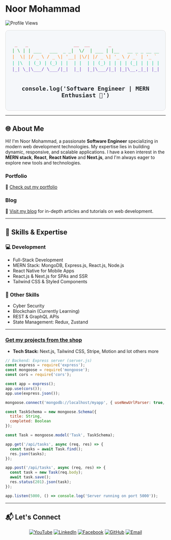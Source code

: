 # Noor Mohammad

![Profile Views](https://komarev.com/ghpvc/?username=noor-mohammad-2&label=Profile%20views&color=0e75b6&style=flat)

<div align="center" style="font-family: 'Courier New', Courier, monospace; color: #0e75b6; background: #f5f7fa; padding: 20px; border-radius: 10px; border: 1px solid #ddd;">
  <pre style="font-size: 14px; line-height: 1.4em; color: #0d6efd;">
<span style="color: #dc3545;"> _   _                 __  __       _                                   _ </span>
<span style="color: #28a745;">| \ | | ___   ___  _ _|  \/  | ___ | |__   __ _ _ __ ___  _ __ ___   __ _ __| |</span>
<span style="color: #fd7e14;">|  \| |/ _ \ / _ \| '__| |\/| |/ _ \| '_ \ / _` | '_ ` _ \| '_ ` _ \ / _` / _` |</span>
<span style="color: #20c997;">| |\  | (_) | (_) | |  | |  | | (_) | | | | (_| | | | | | | | | | | | (_| \__,_|</span>
<span style="color: #6f42c1;">|_| \_|\___/ \___/|_|  |_|  |_|\___/|_| |_|\__,_|_| |_| |_|_| |_| |_|\__,_\__,_|</span>
  </pre>

  <h2 style="margin-top: 20px;">
    <code style="color: #212529; font-size: 18px;">console.log('Software Engineer | MERN Enthusiast 🚀')</code>
  </h2>
</div>

---

## 🌐 About Me

Hi! I'm Noor Mohammad, a passionate **Software Engineer** specializing in modern web development technologies. My expertise lies in building dynamic, responsive, and scalable applications. I have a keen interest in the **MERN stack**, **React**, **React Native** and **Next.js**, and I'm always eager to explore new tools and technologies.

### Portfolio
🔗 [Check out my portfolio](https://noormohammad.reactbd.com/)

### Blog
📘 [Visit my blog](https://blog.reactbd.com/) for in-depth articles and tutorials on web development.

---

## 🚀 Skills & Expertise

### 💻 Development
- Full-Stack Development  
- MERN Stack: MongoDB, Express.js, React.js, Node.js  
- React Native for Mobile Apps  
- React.js & Next.js for SPAs and SSR  
- Tailwind CSS & Styled Components  

### 🔧 Other Skills
- Cyber Security  
- Blockchain (Currently Learning)  
- REST & GraphQL APIs  
- State Management: Redux, Zustand 

---

### [Get my projects from the shop](https://buymeacoffee.com/reactbd/extras)
- **Tech Stack:** Next.js, Tailwind CSS, Stripe, Motion and lot others more

```javascript
// Backend: Express server (server.js)
const express = require('express');
const mongoose = require('mongoose');
const cors = require('cors');

const app = express();
app.use(cors());
app.use(express.json());

mongoose.connect('mongodb://localhost/myapp', { useNewUrlParser: true, useUnifiedTopology: true });

const TaskSchema = new mongoose.Schema({
  title: String,
  completed: Boolean
});

const Task = mongoose.model('Task', TaskSchema);

app.get('/api/tasks', async (req, res) => {
  const tasks = await Task.find();
  res.json(tasks);
});

app.post('/api/tasks', async (req, res) => {
  const task = new Task(req.body);
  await task.save();
  res.status(201).json(task);
});

app.listen(5000, () => console.log('Server running on port 5000'));
```

---

## 📬 Let's Connect

<div align="center">
  <a href="https://github.com/noorjsdivs/noorjsdivs/blob/main/README.md" target="_blank"><img src="https://img.shields.io/badge/YouTube-FF0000?style=for-the-badge&logo=youtube&logoColor=white" alt="YouTube" /></a>
  <a href="https://www.linkedin.com/in/noor-mohammad-ab2245193/" target="_blank"><img src="https://img.shields.io/badge/LinkedIn-0077B5?style=for-the-badge&logo=linkedin&logoColor=white" alt="LinkedIn" /></a>
  <a href="https://www.facebook.com/Noorlalu143/" target="_blank"><img src="https://img.shields.io/badge/Facebook-1877F2?style=for-the-badge&logo=facebook&logoColor=white" alt="Facebook" /></a>
  <a href="https://github.com/" target="_blank"><img src="https://img.shields.io/badge/GitHub-100000?style=for-the-badge&logo=github&logoColor=white" alt="GitHub" /></a>
  <a href="mailto:noor.jsdivs@gmail.com"><img src="https://img.shields.io/badge/📧_Email-D14836?style=for-the-badge&logoColor=white" alt="Email" /></a>
</div>
